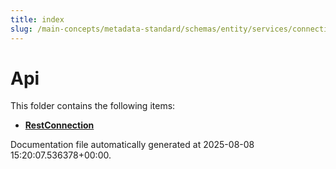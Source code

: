 ```yaml
---
title: index
slug: /main-concepts/metadata-standard/schemas/entity/services/connections/api
---
```


# Api

This folder contains the following items:

- [**RestConnection**](/main-concepts/metadata-standard/schemas/entity/services/connections/api/restconnection)


Documentation file automatically generated at 2025-08-08 15:20:07.536378+00:00.
